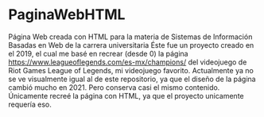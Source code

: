 # PaginaWebHTML
Página Web creada con HTML para la materia de Sistemas de Información Basadas en Web de la carrera universitaria
Éste fue un proyecto creado en el 2019, el cual me basé en recrear (desde 0) la página https://www.leagueoflegends.com/es-mx/champions/ del videojuego de Riot Games
League of Legends, mi videojuego favorito. Actualmente ya no se ve visualmente igual al de este repositorio, ya que el diseño de la página cambió mucho en 2021. Pero conserva
casi el mismo contenido. Únicamente recreé la página con HTML, ya que el proyecto unicamente requería eso.
